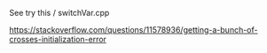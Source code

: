 See try this / switchVar.cpp

https://stackoverflow.com/questions/11578936/getting-a-bunch-of-crosses-initialization-error
